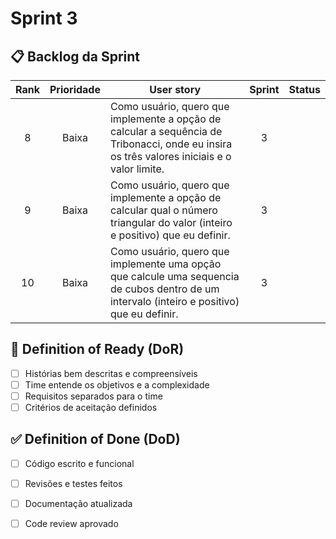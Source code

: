 # Sprint 3
## 📋 Backlog da Sprint

| Rank | Prioridade | User story | Sprint | Status |
| :--: | :--------: | --------------------------------------------------------------------------------------------------------------------------------------------------------- | :--: | :--: |
|   8  |    Baixa   | Como usuário, quero que implemente a opção de calcular a sequência de Tribonacci, onde eu insira os três valores iniciais e o valor limite. | 3 |   |
|  9   |    Baixa   | Como usuário, quero que implemente a opção de calcular qual o número triangular do valor (inteiro e positivo) que eu definir. | 3 |   |
|  10  |    Baixa   | Como usuário, quero que implemente uma opção que calcule uma sequencia de cubos dentro de um intervalo (inteiro e positivo) que eu definir. | 3 |   |

## 🧩 Definition of Ready (DoR)
-  [ ] Histórias bem descritas e compreensíveis
-  [ ] Time entende os objetivos e a complexidade
-  [ ] Requisitos separados para o time
-  [ ] Critérios de aceitação definidos

## ✅ Definition of Done (DoD)
-  [ ] Código escrito e funcional
-  [ ] Revisões e testes feitos
-  [ ] Documentação atualizada
-  [ ] Code review aprovado






